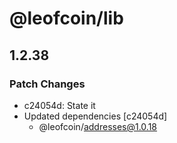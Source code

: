 # @leofcoin/lib

## 1.2.38

### Patch Changes

- c24054d: State it
- Updated dependencies [c24054d]
  - @leofcoin/addresses@1.0.18
